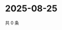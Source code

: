 # 2025-08-25

共 0 条

<!-- BEGIN ZHIHUQUESTIONS -->
<!-- 最后更新时间 Mon Aug 25 2025 14:18:45 GMT+0800 (China Standard Time) -->

<!-- END ZHIHUQUESTIONS -->
